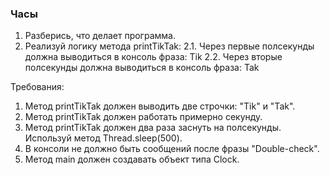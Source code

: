 
### Часы

1. Разберись, что делает программа.
2. Реализуй логику метода printTikTak:
2.1. Через первые полсекунды должна выводиться в консоль фраза: Tik
2.2. Через вторые полсекунды должна выводиться в консоль фраза: Tak


Требования:
1.	Метод printTikTak должен выводить две строчки: &quot;Tik&quot; и &quot;Tak&quot;.
2.	Метод printTikTak должен работать примерно секунду.
3.	Метод printTikTak должен два раза заснуть на полсекунды. Используй метод Thread.sleep(500).
4.	В консоли не должно быть сообщений после фразы &quot;Double-check&quot;.
5.	Метод main должен создавать объект типа Clock.


